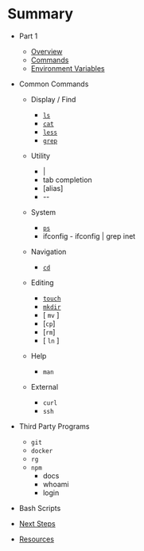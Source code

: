 # Summary

* Part 1
    * [Overview](/lessons/00-shells-terminals-command-lines.md)
    * [Commands](/lessons/00-commands.md)
    * [Environment Variables](/lessons/99-environment-variables.md)
* Common Commands
    * Display / Find
      * [`ls`](/commands/ls.md)
      * [`cat`](/commands/cat.md)
      * [`less`](/commands/less.md)
      * [`grep`](/grep.md)

    * Utility
      * |
      * tab completion
      * [alias]
      * --

    * System
      * [`ps`](/ps.md)
      * ifconfig - ifconfig | grep inet

    * Navigation
      * [`cd`](/cd.md)

    * Editing
      * [`touch`](/touch.md)
      * [`mkdir`](/mkdir.md)
      * [ `mv` ]
      * [`cp`]
      * [`rm`]
      * [ `ln` ]

    * Help
      * `man`

    * External
      * `curl`
      * `ssh`

* Third Party Programs
    * `git`
    * `docker`
    * `rg`
    * `npm`
      * docs
      * whoami
      * login

* Bash Scripts

* [Next Steps](lessons/99-next-steps.md)

* [Resources](resources.md)




